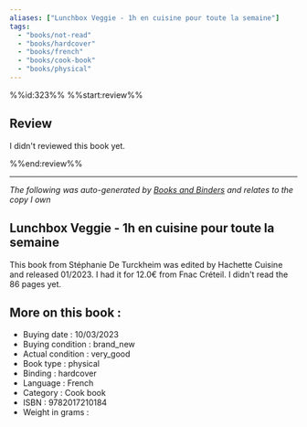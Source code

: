 ```yaml
---
aliases: ["Lunchbox Veggie - 1h en cuisine pour toute la semaine"] 
tags: 
  - "books/not-read" 
  - "books/hardcover" 
  - "books/french"
  - "books/cook-book"
  - "books/physical"
---
```

%%id:323%%
%%start:review%%
## Review
I didn't reviewed this book yet. 

%%end:review%%

---
_The following was auto-generated by [Books and Binders](Books%20and%20Binders.md) and relates to the copy I own_
## Lunchbox Veggie - 1h en cuisine pour toute la semaine
This book from Stéphanie De Turckheim was edited by Hachette Cuisine and released 01/2023. I had it for 12.0€ from Fnac Créteil. I didn't read the 86 pages yet.

## More on this book :
- Buying date : 10/03/2023
- Buying condition : brand_new
- Actual condition : very_good
- Book type : physical
- Binding : hardcover
- Language : French
- Category : Cook book
- ISBN : 9782017210184
- Weight in grams : 
